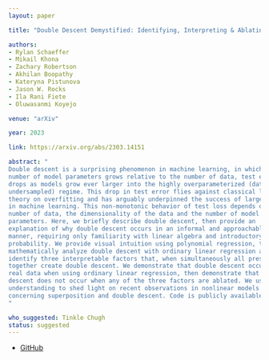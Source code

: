 ```yaml
---
layout: paper

title: "Double Descent Demystified: Identifying, Interpreting & Ablating the Sources of a Deep Learning Puzzle"

authors:
- Rylan Schaeffer
- Mikail Khona
- Zachary Robertson
- Akhilan Boopathy
- Kateryna Pistunova
- Jason W. Rocks
- Ila Rani Fiete
- Oluwasanmi Koyejo

venue: "arXiv"

year: 2023

link: https://arxiv.org/abs/2303.14151

abstract: "
Double descent is a surprising phenomenon in machine learning, in which as the
number of model parameters grows relative to the number of data, test error
drops as models grow ever larger into the highly overparameterized (data
undersampled) regime. This drop in test error flies against classical learning
theory on overfitting and has arguably underpinned the success of large models
in machine learning. This non-monotonic behavior of test loss depends on the
number of data, the dimensionality of the data and the number of model
parameters. Here, we briefly describe double descent, then provide an
explanation of why double descent occurs in an informal and approachable
manner, requiring only familiarity with linear algebra and introductory
probability. We provide visual intuition using polynomial regression, then
mathematically analyze double descent with ordinary linear regression and
identify three interpretable factors that, when simultaneously all present,
together create double descent. We demonstrate that double descent occurs on
real data when using ordinary linear regression, then demonstrate that double
descent does not occur when any of the three factors are ablated. We use this
understanding to shed light on recent observations in nonlinear models
concerning superposition and double descent. Code is publicly available.
"

who_suggested: Tinkle Chugh
status: suggested
---
```

- [GitHub](https://github.com/RylanSchaeffer/Stanford-AI-Alignment-Double-Descent-Tutorial)
